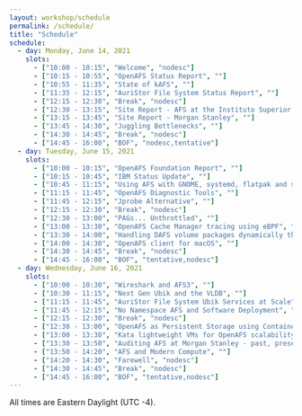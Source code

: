 ```yaml
---
layout: workshop/schedule
permalink: /schedule/
title: "Schedule"
schedule:
  - day: Monday, June 14, 2021
    slots:
      - ["10:00 - 10:15", "Welcome", "nodesc"]
      - ["10:15 - 10:55", "OpenAFS Status Report", ""]
      - ["10:55 - 11:35", "State of kAFS", ""]
      - ["11:35 - 12:15", "AuriStor File System Status Report", ""]
      - ["12:15 - 12:30", "Break", "nodesc"]
      - ["12:30 - 13:15", "Site Report - AFS at the Instituto Superior Técnico", ""]
      - ["13:15 - 13:45", "Site Report - Morgan Stanley", ""]
      - ["13:45 - 14:30", "Juggling Bottlenecks", ""]
      - ["14:30 - 14:45", "Break", "nodesc"]
      - ["14:45 - 16:00", "BOF", "nodesc,tentative"]
  - day: Tuesday, June 15, 2021
    slots:
      - ["10:00 - 10:15", "OpenAFS Foundation Report", ""]
      - ["10:15 - 10:45", "IBM Status Update", ""]
      - ["10:45 - 11:15", "Using AFS with GNOME, systemd, flatpak and security software", ""]
      - ["11:15 - 11:45", "OpenAFS Diagnostic Tools", ""]
      - ["11:45 - 12:15", "Jprobe Alternative", ""]
      - ["12:15 - 12:30", "Break", "nodesc"]
      - ["12:30 - 13:00", "PAGs... Unthrottled", ""]
      - ["13:00 - 13:30", "OpenAFS Cache Manager tracing using eBPF", ""]
      - ["13:30 - 14:00", "Handling DAFS volume packages dynamically through fssync-debug", ""]
      - ["14:00 - 14:30", "OpenAFS client for macOS", ""]
      - ["14:30 - 14:45", "Break", "nodesc"]
      - ["14:45 - 16:00", "BOF", "tentative,nodesc"]
  - day: Wednesday, June 16, 2021
    slots:
      - ["10:00 - 10:30", "Wireshark and AFS3", ""]
      - ["10:30 - 11:15", "Next Gen Ubik and the VLDB", ""]
      - ["11:15 - 11:45", "AuriStor File System Ubik Services at Scale", ""]
      - ["11:45 - 12:15", "No Namespace AFS and Software Deployment", ""]
      - ["12:15 - 12:30", "Break", "nodesc"]
      - ["12:30 - 13:00", "OpenAFS as Persistent Storage using Container Storage Interface plugin", ""]
      - ["13:00 - 13:30", "Kata lightweight VMs for OpenAFS scalability testing", ""]
      - ["13:30 - 13:50", "Auditing AFS at Morgan Stanley - past, present and future", ""]
      - ["13:50 - 14:20", "AFS and Modern Compute", ""]
      - ["14:20 - 14:30", "Farewell", "nodesc"]
      - ["14:30 - 14:45", "Break", "nodesc"]
      - ["14:45 - 16:00", "BOF", "tentative,nodesc"]
---
```


All times are Eastern Daylight (UTC -4).
